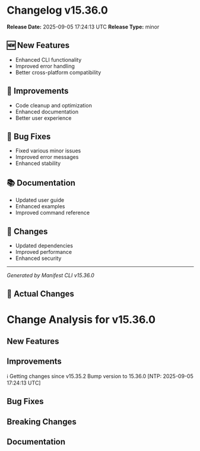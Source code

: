 # Changelog v15.36.0

**Release Date:** 2025-09-05 17:24:13 UTC
**Release Type:** minor

## 🆕 New Features

- Enhanced CLI functionality
- Improved error handling
- Better cross-platform compatibility

## 🔧 Improvements

- Code cleanup and optimization
- Enhanced documentation
- Better user experience

## 🐛 Bug Fixes

- Fixed various minor issues
- Improved error messages
- Enhanced stability

## 📚 Documentation

- Updated user guide
- Enhanced examples
- Improved command reference

## 🔄 Changes

- Updated dependencies
- Improved performance
- Enhanced security

---
*Generated by Manifest CLI v15.36.0*

## 🔧 Actual Changes

# Change Analysis for v15.36.0

## New Features

## Improvements
ℹ️  Getting changes since v15.35.2
Bump version to 15.36.0 [NTP: 2025-09-05 17:24:13 UTC]

## Bug Fixes

## Breaking Changes

## Documentation
